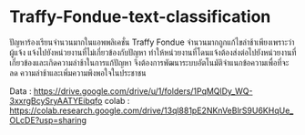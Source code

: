 # Traffy-Fondue-text-classification
ปัญหาร้องเรียนจำนวนมากในแอพพลิเคชั่น Traffy Fondue จำนวนมากถูกแก้ไขล่าช้าเพียงเพราะว่า
 ผู้แจ้ง แจ้งไปยังหน่วยงานที่ไม่เกี่ยวข้องกับปัญหา ทำให้หน่วยงานที่โดนแจ้งต้องส่งต่อไปยังหน่วยงานที่
 เกี่ยวข้องและเกิดความล่าช้าในการแก้ปัญหา จึงต้องการพัฒนาระบบอัตโนมัติจำแนกข้อความเพื่อที่จะลด
 ความล่าช้าและเพิ่มความพึงพอใจในประชาชน 

Data : https://drive.google.com/drive/u/1/folders/1PqMQlDy_WQ-3xxrgBcySryAATYEibqfo
colab : https://colab.research.google.com/drive/13ql881pE2NKnVeBlrS9U6KHqUe_OLcDE?usp=sharing
